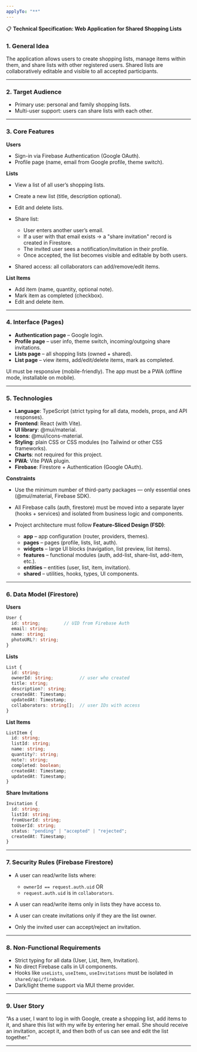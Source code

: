 ```yaml
---
applyTo: "**"
---
```


📋 **Technical Specification: Web Application for Shared Shopping Lists**

### 1. General Idea

The application allows users to create shopping lists, manage items within them, and share lists with other registered users. Shared lists are collaboratively editable and visible to all accepted participants.

---

### 2. Target Audience

- Primary use: personal and family shopping lists.
- Multi-user support: users can share lists with each other.

---

### 3. Core Features

**Users**

- Sign-in via Firebase Authentication (Google OAuth).
- Profile page (name, email from Google profile, theme switch).

**Lists**

- View a list of all user’s shopping lists.
- Create a new list (title, description optional).
- Edit and delete lists.
- Share list:

  - User enters another user’s email.
  - If a user with that email exists → a "share invitation" record is created in Firestore.
  - The invited user sees a notification/invitation in their profile.
  - Once accepted, the list becomes visible and editable by both users.

- Shared access: all collaborators can add/remove/edit items.

**List Items**

- Add item (name, quantity, optional note).
- Mark item as completed (checkbox).
- Edit and delete item.

---

### 4. Interface (Pages)

- **Authentication page** – Google login.
- **Profile page** – user info, theme switch, incoming/outgoing share invitations.
- **Lists page** – all shopping lists (owned + shared).
- **List page** – view items, add/edit/delete items, mark as completed.

UI must be responsive (mobile-friendly).
The app must be a PWA (offline mode, installable on mobile).

---

### 5. Technologies

- **Language**: TypeScript (strict typing for all data, models, props, and API responses).
- **Frontend**: React (with Vite).
- **UI library**: @mui/material.
- **Icons**: @mui/icons-material.
- **Styling**: plain CSS or CSS modules (no Tailwind or other CSS frameworks).
- **Charts**: not required for this project.
- **PWA**: Vite PWA plugin.
- **Firebase**: Firestore + Authentication (Google OAuth).

**Constraints**

- Use the minimum number of third-party packages — only essential ones (@mui/material, Firebase SDK).
- All Firebase calls (auth, firestore) must be moved into a separate layer (hooks + services) and isolated from business logic and components.
- Project architecture must follow **Feature-Sliced Design (FSD)**:

  - **app** – app configuration (router, providers, themes).
  - **pages** – pages (profile, lists, list, auth).
  - **widgets** – large UI blocks (navigation, list preview, list items).
  - **features** – functional modules (auth, add-list, share-list, add-item, etc.).
  - **entities** – entities (user, list, item, invitation).
  - **shared** – utilities, hooks, types, UI components.

---

### 6. Data Model (Firestore)

**Users**

```ts
User {
  id: string;         // UID from Firebase Auth
  email: string;
  name: string;
  photoURL?: string;
}
```

**Lists**

```ts
List {
  id: string;
  ownerId: string;          // user who created
  title: string;
  description?: string;
  createdAt: Timestamp;
  updatedAt: Timestamp;
  collaborators: string[];  // user IDs with access
}
```

**List Items**

```ts
ListItem {
  id: string;
  listId: string;
  name: string;
  quantity?: string;
  note?: string;
  completed: boolean;
  createdAt: Timestamp;
  updatedAt: Timestamp;
}
```

**Share Invitations**

```ts
Invitation {
  id: string;
  listId: string;
  fromUserId: string;
  toUserId: string;
  status: "pending" | "accepted" | "rejected";
  createdAt: Timestamp;
}
```

---

### 7. Security Rules (Firebase Firestore)

- A user can read/write lists where:

  - `ownerId == request.auth.uid` OR
  - `request.auth.uid` is in `collaborators`.

- A user can read/write items only in lists they have access to.
- A user can create invitations only if they are the list owner.
- Only the invited user can accept/reject an invitation.

---

### 8. Non-Functional Requirements

- Strict typing for all data (User, List, Item, Invitation).
- No direct Firebase calls in UI components.
- Hooks like `useLists`, `useItems`, `useInvitations` must be isolated in `shared/api/firebase`.
- Dark/light theme support via MUI theme provider.

---

### 9. User Story

“As a user, I want to log in with Google, create a shopping list, add items to it, and share this list with my wife by entering her email. She should receive an invitation, accept it, and then both of us can see and edit the list together.”

---

